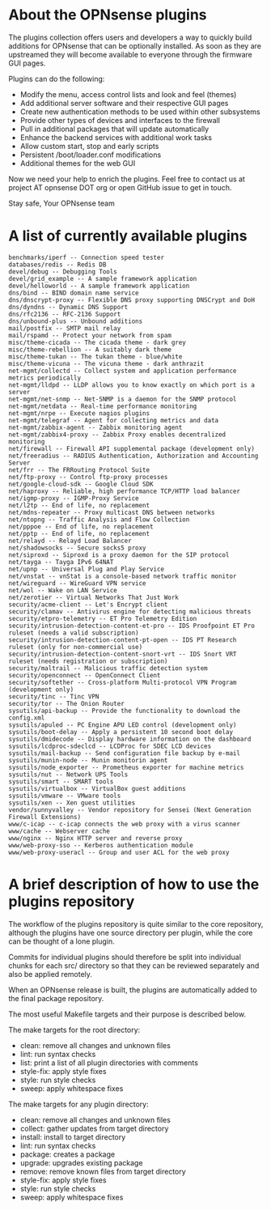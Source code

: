 About the OPNsense plugins
==========================

The plugins collection offers users and developers a way to quickly
build additions for OPNsense that can be optionally installed.  As
soon as they are upstreamed they will become available to everyone
through the firmware GUI pages.

Plugins can do the following:

* Modify the menu, access control lists and look and feel (themes)
* Add additional server software and their respective GUI pages
* Create new authentication methods to be used within other subsystems
* Provide other types of devices and interfaces to the firewall
* Pull in additional packages that will update automatically
* Enhance the backend services with additional work tasks
* Allow custom start, stop and early scripts
* Persistent /boot/loader.conf modifications
* Additional themes for the web GUI

Now we need your help to enrich the plugins.  Feel free to contact us
at project AT opnsense DOT org or open GitHub issue to get in touch.


Stay safe,
Your OPNsense team

A list of currently available plugins
=====================================

```
benchmarks/iperf -- Connection speed tester
databases/redis -- Redis DB
devel/debug -- Debugging Tools
devel/grid_example -- A sample framework application
devel/helloworld -- A sample framework application
dns/bind -- BIND domain name service
dns/dnscrypt-proxy -- Flexible DNS proxy supporting DNSCrypt and DoH
dns/dyndns -- Dynamic DNS Support
dns/rfc2136 -- RFC-2136 Support
dns/unbound-plus -- Unbound additions
mail/postfix -- SMTP mail relay
mail/rspamd -- Protect your network from spam
misc/theme-cicada -- The cicada theme - dark grey
misc/theme-rebellion -- A suitably dark theme
misc/theme-tukan -- The tukan theme - blue/white
misc/theme-vicuna -- The vicuna theme - dark anthrazit
net-mgmt/collectd -- Collect system and application performance metrics periodically
net-mgmt/lldpd -- LLDP allows you to know exactly on which port is a server
net-mgmt/net-snmp -- Net-SNMP is a daemon for the SNMP protocol
net-mgmt/netdata -- Real-time performance monitoring
net-mgmt/nrpe -- Execute nagios plugins
net-mgmt/telegraf -- Agent for collecting metrics and data
net-mgmt/zabbix-agent -- Zabbix monitoring agent
net-mgmt/zabbix4-proxy -- Zabbix Proxy enables decentralized monitoring
net/firewall -- Firewall API supplemental package (development only)
net/freeradius -- RADIUS Authentication, Authorization and Accounting Server
net/frr -- The FRRouting Protocol Suite
net/ftp-proxy -- Control ftp-proxy processes
net/google-cloud-sdk -- Google Cloud SDK
net/haproxy -- Reliable, high performance TCP/HTTP load balancer
net/igmp-proxy -- IGMP-Proxy Service
net/l2tp -- End of life, no replacement
net/mdns-repeater -- Proxy multicast DNS between networks
net/ntopng -- Traffic Analysis and Flow Collection
net/pppoe -- End of life, no replacement
net/pptp -- End of life, no replacement
net/relayd -- Relayd Load Balancer
net/shadowsocks -- Secure socks5 proxy
net/siproxd -- Siproxd is a proxy daemon for the SIP protocol
net/tayga -- Tayga IPv6 64NAT
net/upnp -- Universal Plug and Play Service
net/vnstat -- vnStat is a console-based network traffic monitor
net/wireguard -- WireGuard VPN service
net/wol -- Wake on LAN Service
net/zerotier -- Virtual Networks That Just Work
security/acme-client -- Let's Encrypt client
security/clamav -- Antivirus engine for detecting malicious threats
security/etpro-telemetry -- ET Pro Telemetry Edition
security/intrusion-detection-content-et-pro -- IDS Proofpoint ET Pro ruleset (needs a valid subscription)
security/intrusion-detection-content-pt-open -- IDS PT Research ruleset (only for non-commercial use)
security/intrusion-detection-content-snort-vrt -- IDS Snort VRT ruleset (needs registration or subscription)
security/maltrail -- Malicious traffic detection system
security/openconnect -- OpenConnect Client
security/softether -- Cross-platform Multi-protocol VPN Program (development only)
security/tinc -- Tinc VPN
security/tor -- The Onion Router
sysutils/api-backup -- Provide the functionality to download the config.xml
sysutils/apuled -- PC Engine APU LED control (development only)
sysutils/boot-delay -- Apply a persistent 10 second boot delay
sysutils/dmidecode -- Display hardware information on the dashboard
sysutils/lcdproc-sdeclcd -- LCDProc for SDEC LCD devices
sysutils/mail-backup -- Send configuration file backup by e-mail
sysutils/munin-node -- Munin monitorin agent
sysutils/node_exporter -- Prometheus exporter for machine metrics
sysutils/nut -- Network UPS Tools
sysutils/smart -- SMART tools
sysutils/virtualbox -- VirtualBox guest additions
sysutils/vmware -- VMware tools
sysutils/xen -- Xen guest utilities
vendor/sunnyvalley -- Vendor repository for Sensei (Next Generation Firewall Extensions)
www/c-icap -- c-icap connects the web proxy with a virus scanner
www/cache -- Webserver cache
www/nginx -- Nginx HTTP server and reverse proxy
www/web-proxy-sso -- Kerberos authentication module
www/web-proxy-useracl -- Group and user ACL for the web proxy
```

A brief description of how to use the plugins repository
========================================================

The workflow of the plugins repository is quite similar to the
core repository, although the plugins have one source directory
per plugin, while the core can be thought of a lone plugin.

Commits for individual plugins should therefore be split into
individual chunks for each src/ directory so that they can be
reviewed separately and also be applied remotely.

When an OPNsense release is built, the plugins are automatically
added to the final package repository.

The most useful Makefile targets and their purpose is described
below.

The make targets for the root directory:

* clean:	remove all changes and unknown files
* lint:		run syntax checks
* list:		print a list of all plugin directories with comments
* style-fix:	apply style fixes
* style:	run style checks
* sweep:	apply whitespace fixes

The make targets for any plugin directory:

* clean:	remove all changes and unknown files
* collect:	gather updates from target directory
* install:	install to target directory
* lint:		run syntax checks
* package:	creates a package
* upgrade:	upgrades existing package
* remove:	remove known files from target directory
* style-fix:	apply style fixes
* style:	run style checks
* sweep:	apply whitespace fixes
